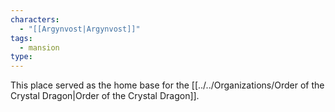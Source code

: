 ```yaml
---
characters:
  - "[[Argynvost|Argynvost]]"
tags:
  - mansion
type:
---
```

This place served as the home base for the [[../../Organizations/Order of the Crystal Dragon|Order of the Crystal Dragon]].
